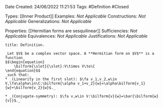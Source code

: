 <br />
<br />

Date Created: 24/06/2022 11:21:53
Tags: #Definition #Closed

Types: [[Inner Product]]
Examples: _Not Applicable_
Constructions: _Not Applicable_
Generalizations: _Not Applicable_

Properties: [[Hermitian forms are sesquilinear]]
Sufficiencies: _Not Applicable_
Equivalences: _Not Applicable_
Justifications: _Not Applicable_

``` ad-Definition
title: Definition.

_Let $V$ be a complex vector space. A **Hermitian form on $V$** is a function_
$$\begin{equation}
    \bilform{\slot}{\slot}:V\times V\to\C
\end{equation}$$
_such that:_
* _(Linearity in the first slot): $\fa v_1,v_2,w\in V,\fa\alpha\in\C:\bilform{\alpha v_1+v_2}{w}=\alpha\bilform{v_1}{w}+\bilform{v_2}{w}$._

* _(Conjugate-symmetry): $\fa v,w\in V:\bilform{v}{w}=\bar{\bilform{w}{v}}$._

```
